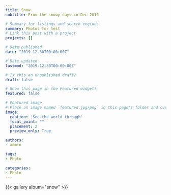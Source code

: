 ```yaml
---
title: Snow
subtitle: From the snowy days in Dec 2019

# Summary for listings and search engines
summary: Photos for test
# Link this post with a project
projects: []

# Date published
date: "2019-12-30T00:00:00Z"

# Date updated
lastmod: "2019-12-30T00:00:00Z"

# Is this an unpublished draft?
draft: false

# Show this page in the Featured widget?
featured: false

# Featured image
# Place an image named `featured.jpg/png` in this page's folder and customize its options here.
image:
  caption: 'See the world through'
  focal_point: ""
  placement: 2
  preview_only: True

authors:
- admin

tags:
- Photo

categories:
- Photo
---
```


{{< gallery album="snow" >}}

